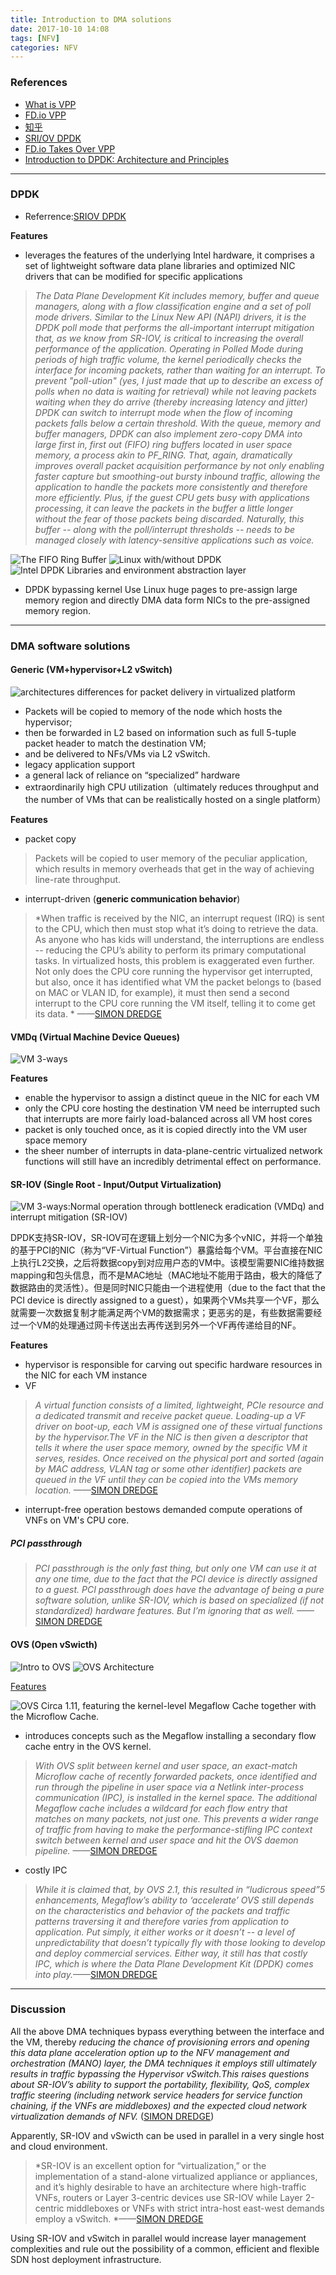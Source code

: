 ```yaml
---
title: Introduction to DMA solutions
date: 2017-10-10 14:08
tags: [NFV]
categories: NFV
---
```


### References

- [What is VPP](https://wiki.fd.io/view/VPP/What_is_VPP%3F)
- [FD.io VPP](https://wiki.fd.io/view/VPP)
- [知乎](https://zhuanlan.zhihu.com/p/40049446)
- [SRI/OV DPDK](https://www.metaswitch.com/blog/accelerating-the-nfv-data-plane)
- [FD.io Takes Over VPP](https://www.metaswitch.com/blog/fd.io-takes-over-vpp)
- [Introduction to DPDK: Architecture and Principles](https://blog.selectel.com/introduction-dpdk-architecture-principles/)

<!--more -->

-------------------------

### DPDK

- Referrence:[SRIOV DPDK](https://www.metaswitch.com/blog/accelerating-the-nfv-data-plane)

**Features**
- leverages the features of the underlying Intel hardware, it comprises a set of lightweight software data plane libraries and optimized NIC drivers that can be modified for specific applications

> *The Data Plane Development Kit includes memory, buffer and queue managers, along with a flow classification engine and a set of poll mode drivers. Similar to the Linux New API (NAPI) drivers, it is the DPDK poll mode that performs the all-important interrupt mitigation that, as we know from SR-IOV, is critical to increasing the overall performance of the application. Operating in Polled Mode during periods of high traffic volume, the kernel periodically checks the interface for incoming packets, rather than waiting for an interrupt. To prevent "poll-ution" (yes, I just made that up to describe an excess of polls when no data is waiting for retrieval) while not leaving packets waiting when they do arrive (thereby increasing latency and jitter) DPDK can switch to interrupt mode when the flow of incoming packets falls below a certain threshold.*
> *With the queue, memory and buffer managers, DPDK can also implement zero-copy DMA into large first in, first out (FIFO) ring buffers located in user space memory, a process akin to PF_RING. That, again, dramatically improves overall packet acquisition performance by not only enabling faster capture but smoothing-out bursty inbound traffic, allowing the application to handle the packets more consistently and therefore more efficiently. Plus, if the guest CPU gets busy with applications processing, it can leave the packets in the buffer a little longer without the fear of those packets being discarded. Naturally, this buffer -- along with the poll/interrupt thresholds -- needs to be managed closely with latency-sensitive applications such as voice.*

![The FIFO Ring Buffer](https://www.metaswitch.com/hs-fs/hubfs/accelerating-the-NFV-data-plane-FIFO-ring.png?t=1451591795958&width=750&height=212&name=accelerating-the-NFV-data-plane-FIFO-ring.png)
![Linux with/without DPDK](https://blog.selectel.com/wp-content/uploads/2016/11/PR-3303.png)
![Intel DPDK Libraries and environment abstraction layer](https://camo.githubusercontent.com/0e41cf40c009ffe95ff2c920e210b9ed850900a5/68747470733a2f2f7777772e657665726e6f74652e636f6d2f6c2f41533536724c58745a4752494e4c6b615268525a65564d617338424b48664d74706b49422f696d6167652e706e67)

- DPDK bypassing kernel
Use Linux huge pages to pre-assign large memory region and directly DMA data form NICs to the pre-assigned memory region.

------------------------

### DMA software solutions

#### Generic (VM+hypervisor+L2 vSwitch)

![architectures differences for packet delivery in virtualized platform](https://datawine.github.io/img/2018-9-24-2.png)

- Packets will be copied to memory of the node which hosts the hypervisor;
- then be forwarded in L2 based on information such as full 5-tuple packet header to match the destination VM;
- and be delivered to NFs/VMs via L2 vSwitch.
- legacy application support 
- a general lack of reliance on “specialized” hardware
- extraordinarily high CPU utilization（ultimately reduces throughput and the number of VMs that can be realistically hosted on a single platform）


**Features**
- packet copy
> Packets will be copied to user memory of the peculiar application, which results in memory overheads that get in the way of achieving line-rate throughput.
- interrupt-driven (**generic communication behavior**)
> *When traffic is received by the NIC, an interrupt request (IRQ) is sent to the CPU, which then must stop what it’s doing to retrieve the data. As anyone who has kids will understand, the interruptions are endless -- reducing the CPU’s ability to perform its primary computational tasks. In virtualized hosts, this problem is exaggerated even further. Not only does the CPU core running the hypervisor get interrupted, but also, once it has identified what VM the packet belongs to (based on MAC or VLAN ID, for example), it must then send a second interrupt to the CPU core running the VM itself, telling it to come get its data. * ——[SIMON DREDGE](https://www.metaswitch.com/blog/accelerating-the-nfv-data-plane)

#### VMDq (Virtual Machine Device Queues)

![VM 3-ways](https://www.metaswitch.com/hs-fs/hubfs/accelerating-the-NFV-data-plane-vm-3-ways.png?t=1451591795958&width=750&height=316&name=accelerating-the-NFV-data-plane-vm-3-ways.png)

**Features**
- enable the hypervisor to assign a distinct queue in the NIC for each VM
- only the CPU core hosting the destination VM need be interrupted such that interrupts are more fairly load-balanced across all VM host cores
- packet is only touched once, as it is copied directly into the VM user space memory
- the sheer number of interrupts in data-plane-centric virtualized network functions will still have an incredibly detrimental effect on performance.

#### SR-IOV (Single Root - Input/Output Virtualization)

![VM 3-ways:Normal operation through bottleneck eradication (VMDq) and interrupt mitigation (SR-IOV)](https://www.metaswitch.com/hs-fs/hubfs/accelerating-the-NFV-data-plane-vm-3-ways.png?t=1451591795958&width=750&height=316&name=accelerating-the-NFV-data-plane-vm-3-ways.png)

DPDK支持SR-IOV，SR-IOV可在逻辑上划分一个NIC为多个vNIC，并将一个单独的基于PCI的NIC（称为“VF-Virtual Function”）暴露给每个VM。平台直接在NIC上执行L2交换，之后将数据copy到对应用户态的VM中。该模型需要NIC维持数据mapping和包头信息，而不是MAC地址（MAC地址不能用于路由，极大的降低了数据路由的灵活性）。但是同时NIC只能由一个进程使用（due to the fact that the PCI device is directly assigned to a guest），如果两个VMs共享一个VF，那么就需要一次数据复制才能满足两个VM的数据需求；更恶劣的是，有些数据需要经过一个VM的处理通过网卡传送出去再传送到另外一个VF再传递给目的NF。

**Features**
- hypervisor is responsible for carving out specific hardware resources in the NIC for each VM instance
- VF
> *A virtual function consists of a limited, lightweight, PCIe resource and a dedicated transmit and receive packet queue. Loading-up a VF driver on boot-up, each VM is assigned one of these virtual functions by the hypervisor.The VF in the NIC is then given a descriptor that tells it where the user space memory, owned by the specific VM it serves, resides. Once received on the physical port and sorted (again by MAC address, VLAN tag or some other identifier) packets are queued in the VF until they can be copied into the VMs memory location.* ——[SIMON DREDGE](https://www.metaswitch.com/blog/accelerating-the-nfv-data-plane)
- interrupt-free operation bestows demanded compute operations of VNFs on VM's CPU core.

##### PCI passthrough

> *PCI passthrough is the only fast thing, but only one VM can use it at any one time, due to the fact that the PCI device is directly assigned to a guest. PCI passthrough does have the advantage of being a pure software solution, unlike SR-IOV, which is based on specialized (if not standardized) hardware features. But I’m ignoring that as well.* ——[SIMON DREDGE](https://www.metaswitch.com/blog/accelerating-the-nfv-data-plane)

#### OVS (Open vSwicth)

![Intro to OVS](https://i.ytimg.com/vi/rYW7kQRyUvA/hqdefault.jpg)
![OVS Architecture](http://www.fiber-optic-transceiver-module.com/wp-content/uploads/2018/08/OpenvSwitch-architecture.jpg)

[Features](http://www.openvswitch.org/features/)

![OVS Circa 1.11, featuring the kernel-level Megaflow Cache together with the Microflow Cache.](https://www.metaswitch.com/hs-fs/hubfs/accelerating-the-NFV-data-plane-ovs-micro-mega-flow.png?t=1451591795958&width=604&name=accelerating-the-NFV-data-plane-ovs-micro-mega-flow.png)

- introduces concepts such as the Megaflow installing a secondary flow cache entry in the OVS kernel.
> *With OVS split between kernel and user space, an exact-match Microflow cache of recently forwarded packets, once identified and run through the pipeline in user space via a Netlink inter-process communication (IPC), is installed in the kernel space. The additional Megaflow cache includes a wildcard for each flow entry that matches on many packets, not just one. This prevents a wider range of traffic from having to make the performance-stifling IPC context switch between kernel and user space and hit the OVS daemon pipeline.* ——[SIMON DREDGE](https://www.metaswitch.com/blog/accelerating-the-nfv-data-plane)

- costly IPC
> *While it is claimed that, by OVS 2.1, this resulted in “ludicrous speed”5 enhancements, Megaflow’s ability to ‘accelerate’ OVS still depends on the characteristics and behavior of the packets and traffic patterns traversing it and therefore varies from application to application. Put simply, it either works or it doesn’t -- a level of unpredictability that doesn’t typically fly with those looking to develop and deploy commercial services. Either way, it still has that costly IPC, which is where the Data Plane Development Kit (DPDK) comes into play.*——[SIMON DREDGE](https://www.metaswitch.com/blog/accelerating-the-nfv-data-plane)
-----------------

### Discussion

All the above DMA techniques bypass everything between the interface and the VM, thereby *reducing the chance of provisioning errors and opening this data plane acceleration option up to the NFV management and orchestration (MANO) layer, the DMA techniques it employs still ultimately results in traffic bypassing the Hypervisor vSwitch.This raises questions about SR-IOV’s ability to support the portability, flexibility, QoS, complex traffic steering (including network service headers for service function chaining, if the VNFs are middleboxes) and the expected cloud network virtualization demands of NFV.* ([SIMON DREDGE](https://www.metaswitch.com/blog/accelerating-the-nfv-data-plane))

Apparently, SR-IOV and vSwicth can be used in parallel in a very single host and cloud environment.

> *SR-IOV is an excellent option for “virtualization,” or the implementation of a stand-alone virtualized appliance or appliances, and it’s highly desirable to have an architecture where high-traffic VNFs, routers or Layer 3-centric devices use SR-IOV while Layer 2-centric middleboxes or VNFs with strict intra-host east-west demands employ a vSwitch. *——[SIMON DREDGE](https://www.metaswitch.com/blog/accelerating-the-nfv-data-plane)

Using SR-IOV and vSwitch in parallel would increase layer management complexities and rule out the possibility of a common, efficient and flexible SDN host deployment infrastructure. 
